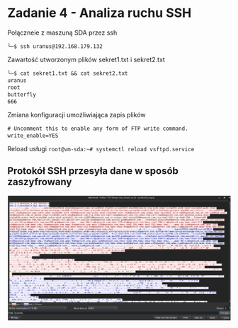 # Zadanie 4 - Analiza ruchu SSH

Połączneie z maszuną SDA przez ssh
```shell
└─$ ssh uranus@192.168.179.132
```
Zawartość utworzonym plików sekret1.txt i sekret2.txt
```shell
└─$ cat sekret1.txt && cat sekret2.txt                                  
uranus
root
butterfly
666
```
Zmiana konfiguracji umożliwiająca zapis plików
```shell
# Uncomment this to enable any form of FTP write command.
write_enable=YES
```
Reload usługi
`root@vm-sda:~# systemctl reload vsftpd.service` 

## Protokół SSH przesyła dane w sposób zaszyfrowany
![ssh.png](_resources/ssh.png)
